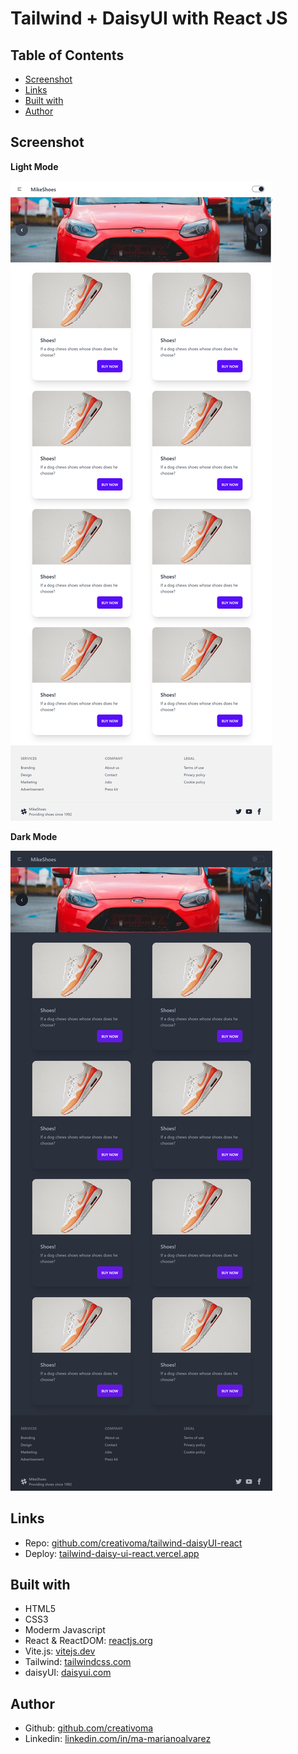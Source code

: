 # Tailwind + DaisyUI with React JS

## Table of Contents

  - [Screenshot](#screenshot)
  - [Links](#links)
  - [Built with](#built-with)
  - [Author](#author)

## Screenshot

**Light Mode**

![](./src/screenshot/light.png)

**Dark Mode**

![](./src/screenshot/dark.png)

## Links

- Repo: [github.com/creativoma/tailwind-daisyUI-react](https://github.com/creativoma/tailwind-daisyUI-react)
- Deploy: [tailwind-daisy-ui-react.vercel.app](https://tailwind-daisy-ui-react.vercel.app)

## Built with

- HTML5
- CSS3 
- Moderm Javascript
- React & ReactDOM: [reactjs.org](https://reactjs.org/)
- Vite.js: [vitejs.dev](https://vitejs.dev/)
- Tailwind: [tailwindcss.com](https://tailwindcss.com/)
- daisyUI: [daisyui.com](https://daisyui.com/)

## Author

- Github: [github.com/creativoma](https://github.com/creativoma)
- Linkedin: [linkedin.com/in/ma-marianoalvarez](https://www.linkedin.com/in/ma-marianoalvarez/)
